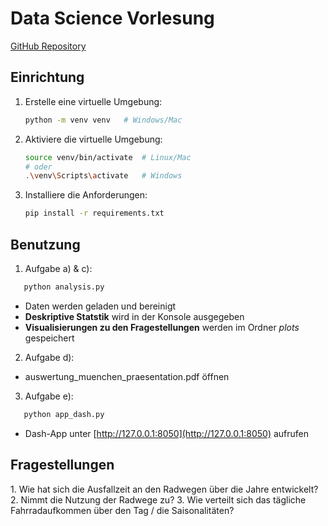# Data Science Vorlesung

[GitHub Repository](https://github.com/floriankulig/data-science-vl)

## Einrichtung

1. Erstelle eine virtuelle Umgebung:

   ```bash
   python -m venv venv   # Windows/Mac
   ```

2. Aktiviere die virtuelle Umgebung:

   ```bash
   source venv/bin/activate  # Linux/Mac
   # oder
   .\venv\Scripts\activate   # Windows
   ```

3. Installiere die Anforderungen:
   ```bash
   pip install -r requirements.txt
   ```

## Benutzung

1. Aufgabe a) & c):

```bash
   python analysis.py
```

- Daten werden geladen und bereinigt
- **Deskriptive Statstik** wird in der Konsole ausgegeben
- **Visualisierungen zu den Fragestellungen** werden im Ordner _plots_ gespeichert

2. Aufgabe d):

- auswertung_muenchen_praesentation.pdf öffnen

3. Aufgabe e):

```bash
   python app_dash.py
```

- Dash-App unter [http://127.0.0.1:8050](http://127.0.0.1:8050) aufrufen

## Fragestellungen

1.⁠ ⁠Wie hat sich die Ausfallzeit an den Radwegen über die Jahre entwickelt?
2.⁠ ⁠Nimmt die Nutzung der Radwege zu?
3.⁠ ⁠Wie verteilt sich das tägliche Fahrradaufkommen über den Tag / die Saisonalitäten?
